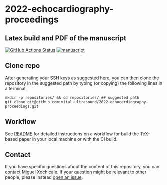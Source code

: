 # 2022-echocardiography-proceedings

## Latex build and PDF of the manuscript
[![GitHub Actions Status](https://github.com/vital-ultrasound/isbi-2021-proceedings/workflows/CI-LaTeX/badge.svg)](https://github.com/vital-ultrasound/isbi-2021-proceedings/actions) [![manuscript](https://img.shields.io/badge/read-manuscript-blue.svg)](https://github.com/vital-ultrasound/isbi-2021-proceedings/blob/pdfs/isbi2021.pdf)

## Clone repo
After generating your SSH keys as suggested [here](https://docs.github.com/en/github/authenticating-to-github/generating-a-new-ssh-key-and-adding-it-to-the-ssh-agent), you can then clone the repository in the suggested path by typing (or copying) the following lines in a terminal:
```
mkdir -p repositories/ && cd repositories/ ## suggested path
git clone git@github.com:vital-ultrasound/2022-echocardiography-proceedings.git
```

## Workflow 
See [README](workflow/README.md) for detailed instructions on a workflow for build the TeX-based paper in your local machine or with the CI build.

## Contact 
If you have specific questions about the content of this repository, you can contact [Miguel Xochicale](mailto:miguel.xochicale@kcl.ac.uk?subject="[2022-proceedings-for-echocardiography]"). 
If your question might be relevant to other people, please instead [open an issue](https://github.com/vital-ultrasound/2022-echocardiography-proceedings/issues).
